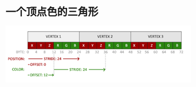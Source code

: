 #  一个顶点色的三角形

![vertex_attribute_pointer_interleaved](https://raw.githubusercontent.com/kyochow/rendering/main/LearnOpenGL/3.3_Shader/vertex_attribute_pointer_interleaved.png)


